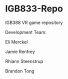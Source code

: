 # IGB833-Repo
IGB388 VR game repository

Development Team:

Eli Merckel

Jamie Renfrey

Rhiann Steenstrup

Brandon Tong

